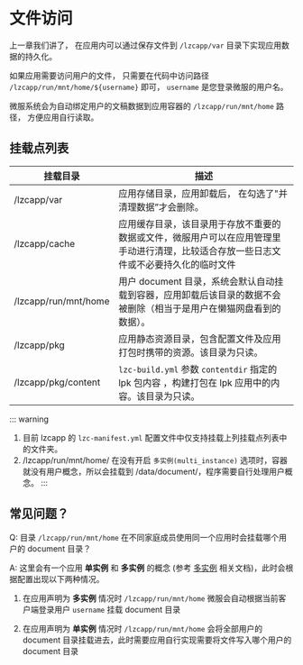 # 文件访问
上一章我们讲了， 在应用内可以通过保存文件到 `/lzcapp/var` 目录下实现应用数据的持久化。

如果应用需要访问用户的文件， 只需要在代码中访问路径 `/lzcapp/run/mnt/home/${username}` 即可， `username` 是您登录微服的用户名。

微服系统会为自动绑定用户的文稿数据到应用容器的 `/lzcapp/run/mnt/home` 路径， 方便应用自行读取。

## 挂载点列表

| 挂载目录 | 描述 |
| -- | -- |
| /lzcapp/var | 应用存储目录，应用卸载后， 在勾选了"并清理数据”才会删除。|
| /lzcapp/cache | 应用缓存目录，该目录用于存放不重要的数据或文件，微服用户可以在应用管理里手动进行清理，比较适合存放一些日志文件或不必要持久化的临时文件|
| /lzcapp/run/mnt/home | 用户 document 目录，系统会默认自动挂载到容器，应用卸载后该目录的数据不会被删除（相当于是用户在懒猫网盘看到的数据）。|
| /lzcapp/pkg | 应用静态资源目录，包含配置文件及应用打包时携带的资源。该目录为只读。|
| /lzcapp/pkg/content | `lzc-build.yml` 参数 `contentdir` 指定的 lpk 包内容 ，构建打包在 lpk 应用中的内容。该目录为只读。 |

::: warning
1. 目前 lzcapp 的 `lzc-manifest.yml` 配置文件中仅支持挂载上列挂载点列表中的文件夹。
2. /lzcapp/run/mnt/home/ 在没有开启 `多实例(multi_instance)` 选项时，容器就没有用户概念，所以会挂载到 /data/document/，程序需要自行处理用户概念。
:::

## 常见问题？

Q: 目录 `/lzcapp/run/mnt/home` 在不同家庭成员使用同一个应用时会挂载哪个用户的 document 目录？

A: 这里会有一个应用 **单实例** 和 **多实例** 的概念 (参考 [多实例](./advanced-multi-instance) 相关文档)，此时会根据配置出现以下两种情况。

1. 在应用声明为 **多实例** 情况时 `/lzcapp/run/mnt/home` 微服会自动根据当前客户端登录用户 `username` 挂载 document 目录

2. 在应用声明为 **单实例** 情况时 `/lzcapp/run/mnt/home` 会将全部用户的 document 目录挂载进去，此时需要应用自行实现需要将文件写入哪个用户的 document 目录
